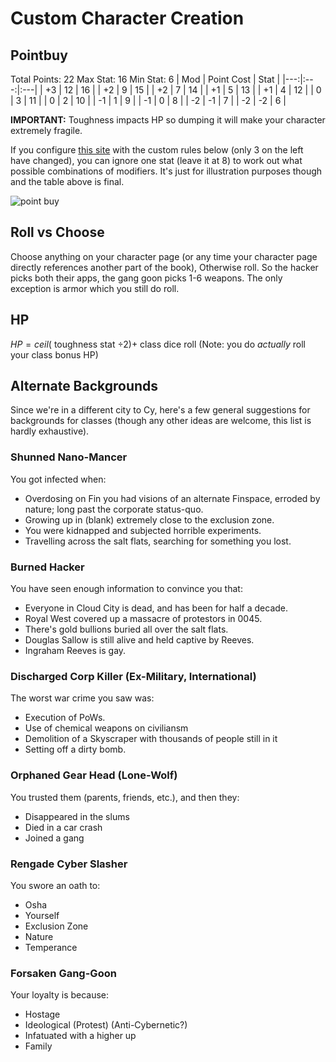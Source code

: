 # Custom Character Creation
## Pointbuy
Total Points: 22
Max Stat: 16
Min Stat: 6
| Mod | Point Cost | Stat | 
|---:|:---:|:---|
| +3 | 12 | 16 |
| +2 | 9 | 15 |
| +2 | 7 | 14 |
| +1 | 5 | 13 | 
| +1 | 4 | 12 |
| 0 | 3 | 11 |
| 0 | 2 | 10 |
| -1 | 1 | 9 |
| -1 | 0 | 8 |
| -2 | -1 | 7 |
| -2 | -2 | 6 |

**IMPORTANT:** Toughness impacts HP so dumping it will make your character extremely fragile.

If you configure [this site](https://chicken-dinner.com/5e/5e-point-buy.html) with the custom rules below (only 3 on the left have changed), you can ignore one stat (leave it at 8) to work out what possible combinations of modifiers. It's just for illustration purposes though and the table above is final.

![point buy](https://i.imgur.com/Bd2bDXT.png)

## Roll vs Choose
Choose anything on your character page (or any time your character page directly references another part of the book), Otherwise roll. So the hacker picks both their apps, the gang goon picks 1-6 weapons. The only exception is armor which you still do roll.

## HP
 $HP = ceil($ toughness stat $\div 2)  +$ class dice roll
(Note: you do *actually* roll your class bonus HP)

## Alternate Backgrounds
Since we're in a different city to Cy, here's a few general suggestions for backgrounds for classes (though any other ideas are welcome, this list is hardly exhaustive).
 
### Shunned Nano-Mancer
You got infected when:
-  Overdosing on Fin you had visions of an alternate Finspace, erroded by nature; long past the corporate status-quo. 
- Growing up in (blank) extremely close to the exclusion zone.
- You were kidnapped and subjected horrible experiments.
- Travelling across the salt flats, searching for something you lost.

### Burned Hacker
You have seen enough information to convince you that:
- Everyone in Cloud City is dead, and has been for half a decade.
- Royal West covered up a massacre of protestors in 0045.
- There's gold bullions buried all over the salt flats.
- Douglas Sallow is still alive and held captive by Reeves.
- Ingraham Reeves is gay.

 


### Discharged Corp Killer (Ex-Military, International)
The worst war crime you saw was:
- Execution of PoWs.
- Use of chemical weapons on civiliansm
- Demolition of a Skyscraper with thousands of people still in it
- Setting off a dirty bomb.

### Orphaned Gear Head (Lone-Wolf)
You trusted them (parents, friends, etc.), and then they:
- Disappeared in the slums
- Died in a car crash
- Joined a gang

### Rengade Cyber Slasher
You swore an oath to:
- Osha
- Yourself
- Exclusion Zone
- Nature
- Temperance

### Forsaken Gang-Goon
Your loyalty is because:
- Hostage
- Ideological (Protest) (Anti-Cybernetic?)
- Infatuated with a higher up
- Family

<!--stackedit_data:
eyJoaXN0b3J5IjpbLTEzMDY4NDI0NDIsLTE0ODU1Njk2MTgsMT
U2NTgyNjI4OCwtMTM0MjUzOTg3NCwtMTI0MDA5MzQwNywzOTAx
NzEwMzAsMTAxNjc3NzA0NiwxOTAwNDQ5MTg2LDMzNjY2MDk2MS
wxMzI1ODcxNjA5LDEwNTA4MTgyODQsNDAzODUwODc0LC0xOTEz
MzQyOTQsMjA2MzUyNzI3NSw5OTM3NTA1MTddfQ==
-->